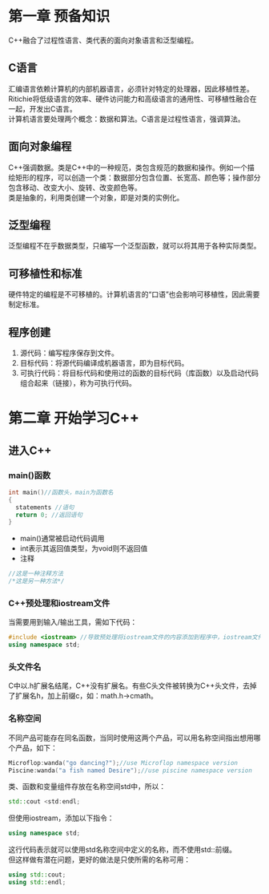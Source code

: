# 第一章 预备知识
C++融合了过程性语言、类代表的面向对象语言和泛型编程。
## C语言
  汇编语言依赖计算机的内部机器语言，必须针对特定的处理器，因此移植性差。Ritichie将低级语言的效率、硬件访问能力和高级语言的通用性、可移植性融合在一起，开发出C语言。  
  计算机语言要处理两个概念：数据和算法。C语言是过程性语言，强调算法。
## 面向对象编程
  C++强调数据。类是C++中的一种规范，类包含规范的数据和操作。例如一个描绘矩形的程序，可以创造一个类：数据部分包含位置、长宽高、颜色等；操作部分包含移动、改变大小、旋转、改变颜色等。  
  类是抽象的，利用类创建一个对象，即是对类的实例化。
## 泛型编程
  泛型编程不在乎数据类型，只编写一个泛型函数，就可以将其用于各种实际类型。
## 可移植性和标准
  硬件特定的编程是不可移植的。计算机语言的“口语”也会影响可移植性，因此需要制定标准。
## 程序创建
1. 源代码：编写程序保存到文件。
2. 目标代码：将源代码编译成机器语言，即为目标代码。
3. 可执行代码：将目标代码和使用过的函数的目标代码（库函数）以及启动代码组合起来（链接），称为可执行代码。

# 第二章 开始学习C++
## 进入C++
### main()函数
```C++
int main()//函数头，main为函数名
{
  statements //语句
  return 0; //返回语句
}
```
- main()通常被启动代码调用
- int表示其返回值类型，为void则不返回值
- 注释
```C++
//这是一种注释方法
/*这是另一种方法*/
```
### C++预处理和iostream文件
当需要用到输入/输出工具，需如下代码：
```C++
#include <iostream> //导致预处理将iostream文件的内容添加到程序中，iostream文件中包含输入输出的定义
using namespace std;
```

### 头文件名
C中以.h扩展名结尾，C++没有扩展名。有些C头文件被转换为C++头文件，去掉了扩展名h，加上前缀c，如：math.h→cmath。

### 名称空间
不同产品可能存在同名函数，当同时使用这两个产品，可以用名称空间指出想用哪个产品，如下：
```C++
Microflop:wanda("go dancing?");//use Microflop namespace version
Piscine:wanda("a fish named Desire");//use piscine namespace version
```
类、函数和变量组件存放在名称空间std中，所以：
```C++
std::cout <std:endl;
```
但使用iostream，添加以下指令：
```C++
using namespace std;
```
这行代码表示就可以使用std名称空间中定义的名称，而不使用std::前缀。  
但这样做有潜在问题，更好的做法是只使所需的名称可用：
```C++
using std::cout;
using std::endl;
```

